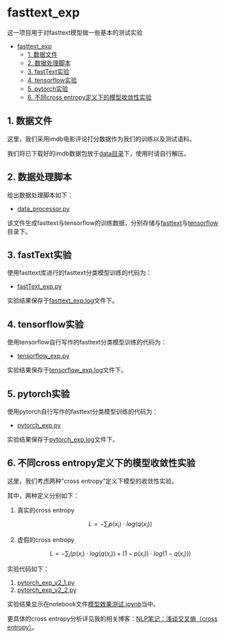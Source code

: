 # fasttext_exp

这一项目用于对fasttext模型做一些基本的测试实验

<!-- TOC -->

- [fasttext_exp](#fasttext_exp)
    - [1. 数据文件](#1-数据文件)
    - [2. 数据处理脚本](#2-数据处理脚本)
    - [3. fastText实验](#3-fasttext实验)
    - [4. tensorflow实验](#4-tensorflow实验)
    - [5. pytorch实验](#5-pytorch实验)
    - [6. 不同cross entropy定义下的模型收敛性实验](#6-不同cross-entropy定义下的模型收敛性实验)

<!-- /TOC -->

## 1. 数据文件

这里，我们采用imdb电影评论打分数据作为我们的训练以及测试语料。

我们将已下载好的imdb数据包放于[data目录](https://github.com/CodenameCYS/fasttext_exp/tree/main/data)下，使用时请自行解压。

## 2. 数据处理脚本

给出数据处理脚本如下：
- [data_processor.py](https://github.com/CodenameCYS/fasttext_exp/blob/main/data_processor.py)

该文件生成fasttext与tensorflow的训练数据，分别存储与[fasttext](https://github.com/CodenameCYS/fasttext_exp/tree/main/data/fasttext)与[tensorflow](https://github.com/CodenameCYS/fasttext_exp/tree/main/data/tensorflow)目录下。

## 3. fastText实验

使用fasttext库进行的fasttext分类模型训练的代码为：
- [fastText_exp.py](https://github.com/CodenameCYS/fasttext_exp/blob/main/fastText_exp.py)

实验结果保存于[fasttext_exp.log](https://github.com/CodenameCYS/fasttext_exp/blob/main/log/fasttext_exp.log)文件下。

## 4. tensorflow实验

使用tensorflow自行写作的fasttext分类模型训练的代码为：
- [tensorflow_exp.py](https://github.com/CodenameCYS/fasttext_exp/blob/main/tensorflow_exp.py)

实验结果保存于[tensorflow_exp.log](https://github.com/CodenameCYS/fasttext_exp/blob/main/log/tensorflow_exp.log)文件下。

## 5. pytorch实验

使用pytorch自行写作的fasttext分类模型训练的代码为：
- [pytorch_exp.py](https://github.com/CodenameCYS/fasttext_exp/blob/main/pytorch_exp.py)

实验结果保存于[pytorch_exp.log](https://github.com/CodenameCYS/fasttext_exp/blob/main/log/pytorch_exp.log)文件下。

## 6. 不同cross entropy定义下的模型收敛性实验

这里，我们考虑两种“cross entropy”定义下模型的收敛性实验。

其中，两种定义分别如下：

1. 真实的cross entropy

    $$L = -\sum_{i}p(x_i) \cdot log(q(x_i))$$

2. 虚假的cross entropy

    $$L = -\sum_{i}(p(x_i) \cdot log(q(x_i)) + (1-p(x_i)) \cdot log(1- q(x_i)))$$

实验代码如下：
1. [pytorch_exp_v2_1.py](https://github.com/CodenameCYS/fasttext_exp/blob/main/pytorch_exp_v2_1.py)
2. [pytorch_exp_v2_2.py](https://github.com/CodenameCYS/fasttext_exp/blob/main/pytorch_exp_v2_2.py)

实验结果显示在notebook文件[模型效果测试.ipynb](https://github.com/CodenameCYS/fasttext_exp/blob/main/%E6%A8%A1%E5%9E%8B%E6%95%88%E6%9E%9C%E6%B5%8B%E8%AF%95.ipynb)当中。

更具体的cross entropy分析详见我的相关博客：[NLP笔记：浅谈交叉熵（cross entropy）](https://blog.csdn.net/codename_cys/article/details/110288295)。